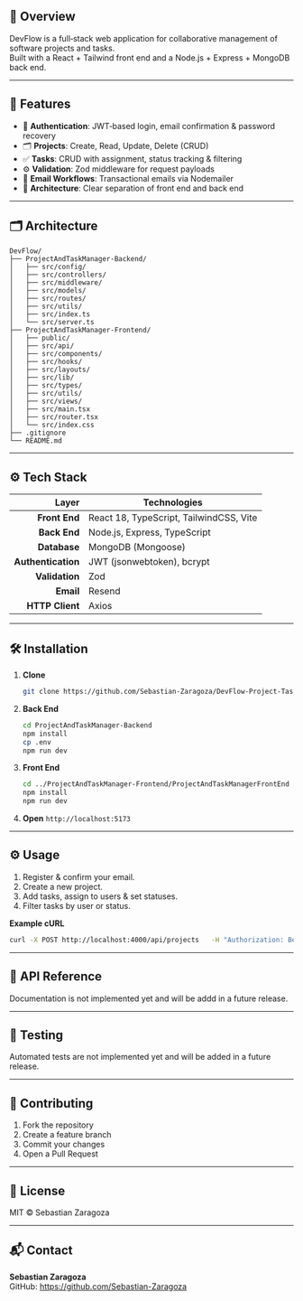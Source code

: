 ## 📖 Overview
DevFlow is a full‑stack web application for collaborative management of software projects and tasks.  
Built with a React + Tailwind front end and a Node.js + Express + MongoDB back end.  

---

## 🚀 Features
- 🔐 **Authentication**: JWT‑based login, email confirmation & password recovery  
- 🗂️ **Projects**: Create, Read, Update, Delete (CRUD)  
- ✅ **Tasks**: CRUD with assignment, status tracking & filtering  
- ⚙️ **Validation**: Zod middleware for request payloads  
- 📧 **Email Workflows**: Transactional emails via Nodemailer  
- 🔀 **Architecture**: Clear separation of front end and back end  

---

## 🗂️ Architecture
```
DevFlow/
├── ProjectAndTaskManager-Backend/
│   ├── src/config/       
│   ├── src/controllers/   
│   ├── src/middleware/    
│   ├── src/models/       
│   ├── src/routes/        
│   ├── src/utils/       
│   ├── src/index.ts
│   └── src/server.ts
├── ProjectAndTaskManager-Frontend/
│   ├── public/           
│   ├── src/api/          
│   ├── src/components/    
│   ├── src/hooks/        
│   ├── src/layouts/      
│   ├── src/lib/          
│   ├── src/types/       
│   ├── src/utils/        
│   ├── src/views/        
│   ├── src/main.tsx
│   ├── src/router.tsx
│   └── src/index.css
├── .gitignore
└── README.md
```

---

## ⚙️ Tech Stack
| Layer            | Technologies                           |
|-----------------:|----------------------------------------|
| **Front End**    | React 18, TypeScript, TailwindCSS, Vite |
| **Back End**     | Node.js, Express, TypeScript            |
| **Database**     | MongoDB (Mongoose)                      |
| **Authentication** | JWT (jsonwebtoken), bcrypt            |
| **Validation**   | Zod                                    |
| **Email**        | Resend                                 |
| **HTTP Client**  | Axios                                  |

---

## 🛠️ Installation
1. **Clone**  
   ```bash
   git clone https://github.com/Sebastian-Zaragoza/DevFlow-Project-Task-Management.git
   ```
2. **Back End**  
   ```bash
   cd ProjectAndTaskManager-Backend
   npm install
   cp .env
   npm run dev
   ```
3. **Front End**  
   ```bash
   cd ../ProjectAndTaskManager-Frontend/ProjectAndTaskManagerFrontEnd
   npm install
   npm run dev
   ```
4. **Open** `http://localhost:5173`

---

## ⚙️ Usage
1. Register & confirm your email.  
2. Create a new project.  
3. Add tasks, assign to users & set statuses.  
4. Filter tasks by user or status.

**Example cURL**  
```bash
curl -X POST http://localhost:4000/api/projects   -H "Authorization: Bearer <YOUR_TOKEN>"   -H "Content-Type: application/json"   -d '{"name":"Project","description":"Descrption"}'
```

---

## 📄 API Reference
Documentation is not implemented yet and will be addd in a future release. 

---

## 🧪 Testing
Automated tests are not implemented yet and will be added in a future release.  

---

## 🤝 Contributing
1. Fork the repository  
2. Create a feature branch  
3. Commit your changes  
4. Open a Pull Request  

---

## 📄 License

MIT © Sebastian Zaragoza

---

## 📬 Contact
**Sebastian Zaragoza**  
GitHub: https://github.com/Sebastian-Zaragoza  
